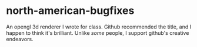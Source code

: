 north-american-bugfixes
=======================

An opengl 3d renderer I wrote for class. Github recommended the title, and I happen to think it's brilliant. Unlike *some* people, I support github's creative endeavors.
